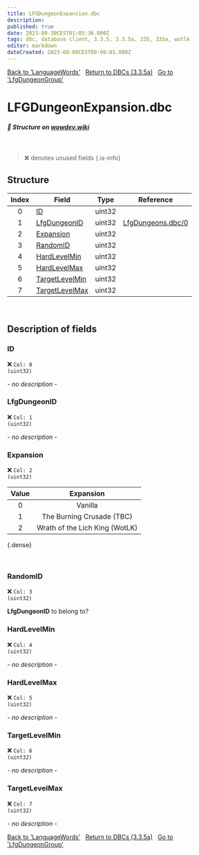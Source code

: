```yaml
---
title: LFGDungeonExpansion.dbc
description:
published: true
date: 2023-09-30CEST01:03:36.000Z
tags: dbc, database client, 3.3.5, 3.3.5a, 335, 335a, wotlk
editor: markdown
dateCreated: 2023-08-09CEST00:06:01.000Z
---
```

<a href="https://trinitycore.info/files/DBC/335/languagewords" class="mt-5 v-btn v-btn--depressed v-btn--flat v-btn--outlined theme--light v-size--default darkblue--text text--lighten-3"><span class="v-btn__content"><i aria-hidden="true" class="v-icon notranslate v-icon--left mdi mdi-arrow-left theme--light"></i><span>Back to 'LanguageWords'</span></span></a>&nbsp;&nbsp;&nbsp;<a href="https://trinitycore.info/files/DBC/335/DBC" class="mt-5 v-btn v-btn--depressed v-btn--flat v-btn--outlined theme--light v-size--default darkblue--text text--lighten-3"><span class="v-btn__content"><i aria-hidden="true" class="v-icon notranslate v-icon--left mdi mdi-home-outline theme--light"></i><span>Return to DBCs (3.3.5a)</span></span></a>&nbsp;&nbsp;&nbsp;<a href="https://trinitycore.info/files/DBC/335/lfgdungeongroup" class="mt-5 v-btn v-btn--depressed v-btn--flat v-btn--outlined theme--light v-size--default darkblue--text text--lighten-3"><span class="v-btn__content"><span>Go to 'LfgDungeonGroup'</span><i aria-hidden="true" class="v-icon notranslate v-icon--right mdi mdi-arrow-right theme--light"></i></span></a>

# LFGDungeonExpansion.dbc
##### :pencil: Structure on [wowdev.wiki](https://wowdev.wiki/DB/LFGDungeonExpansion)
&nbsp;

> :x: denotes unused fields
{.is-info}


## Structure

| Index | Field | Type | Reference |
| :---: | --- | :---: | --- |
| 0 | [ID](#id-alt) | uint32 |  |
| 1 | [LfgDungeonID](#lfgdungeonid) | uint32 | [LfgDungeons.dbc/0](/files/DBC/335/lfgdungeons#id-alt) |
| 2 | [Expansion](#expansion) | uint32 |  |
| 3 | [RandomID](#randomid) | uint32 |  |
| 4 | [HardLevelMin](#hardlevelmin) | uint32 |  |
| 5 | [HardLevelMax](#hardlevelmax) | uint32 |  |
| 6 | [TargetLevelMin](#targetlevelmin) | uint32 |  |
| 7 | [TargetLevelMax](#targetlevelmax) | uint32 |  |
&nbsp;
## Description of fields

### ID <!-- {#id-alt} -->
:x: <code>Col: 0 (uint32)</code>

*- no description -*
&nbsp;

### LfgDungeonID
:x: <code>Col: 1 (uint32)</code>

*- no description -*
&nbsp;

### Expansion
:x: <code>Col: 2 (uint32)</code>

| Value | Expansion |
| :---: | :---: |
| 0 | Vanilla |
| 1 | The Burning Crusade (TBC) |
| 2 | Wrath of the Lich King (WotLK) |
{.dense}

&nbsp;

### RandomID
:x: <code>Col: 3 (uint32)</code>

**LfgDungeonID** to belong to?
&nbsp;

### HardLevelMin
:x: <code>Col: 4 (uint32)</code>

*- no description -*
&nbsp;

### HardLevelMax
:x: <code>Col: 5 (uint32)</code>

*- no description -*
&nbsp;

### TargetLevelMin
:x: <code>Col: 6 (uint32)</code>

*- no description -*
&nbsp;

### TargetLevelMax
:x: <code>Col: 7 (uint32)</code>

*- no description -*
&nbsp;

<a href="https://trinitycore.info/files/DBC/335/languagewords" class="mt-5 v-btn v-btn--depressed v-btn--flat v-btn--outlined theme--light v-size--default darkblue--text text--lighten-3"><span class="v-btn__content"><i aria-hidden="true" class="v-icon notranslate v-icon--left mdi mdi-arrow-left theme--light"></i><span>Back to 'LanguageWords'</span></span></a>&nbsp;&nbsp;&nbsp;<a href="https://trinitycore.info/files/DBC/335/DBC" class="mt-5 v-btn v-btn--depressed v-btn--flat v-btn--outlined theme--light v-size--default darkblue--text text--lighten-3"><span class="v-btn__content"><i aria-hidden="true" class="v-icon notranslate v-icon--left mdi mdi-home-outline theme--light"></i><span>Return to DBCs (3.3.5a)</span></span></a>&nbsp;&nbsp;&nbsp;<a href="https://trinitycore.info/files/DBC/335/lfgdungeongroup" class="mt-5 v-btn v-btn--depressed v-btn--flat v-btn--outlined theme--light v-size--default darkblue--text text--lighten-3"><span class="v-btn__content"><span>Go to 'LfgDungeonGroup'</span><i aria-hidden="true" class="v-icon notranslate v-icon--right mdi mdi-arrow-right theme--light"></i></span></a>
